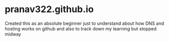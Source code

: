 # pranav322.github.io
Created this as an absolute beginner just to understand about how DNS and hosting works on github and also to track down my learning but stopped midway 
